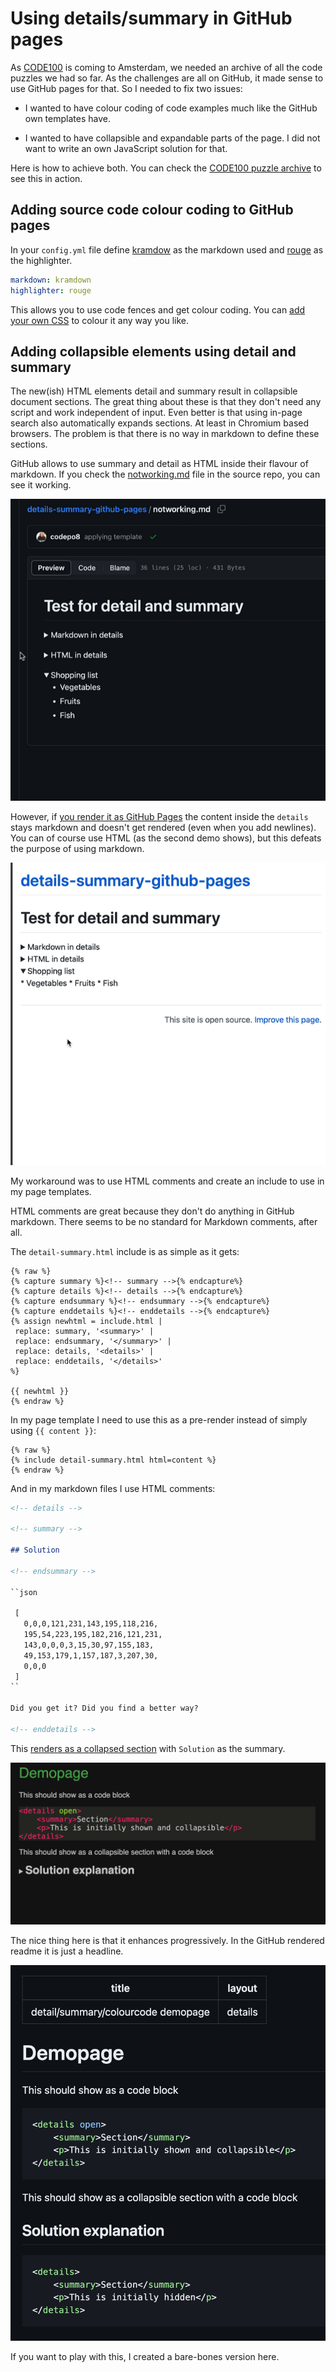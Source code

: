 # Using details/summary in GitHub pages

As [CODE100](https://code100.dev) is coming to Amsterdam, we needed an archive of all the code puzzles we had so far. As the challenges are all on GitHub, it made sense to use GitHub pages for that. So I needed to fix two issues: 

* I wanted to have colour coding of code examples much like the GitHub own templates have.

* I wanted to have collapsible and expandable parts of the page. I did not want to write an own JavaScript solution for that.

Here is how to achieve both. You can check the [CODE100 puzzle archive](https://puzzles.code100.dev/) to see this in action. 

## Adding source code colour coding to GitHub pages

In your `config.yml` file define [kramdow](https://kramdown.gettalong.org) as the markdown used and [rouge](https://kramdown.gettalong.org/syntax_highlighter/rouge.html) as the highlighter. 

```yml
markdown: kramdown
highlighter: rouge
```

This allows you to use code fences and get colour coding. You can [add your own CSS](assets/dark-theme.css) to colour it any way you like.

## Adding collapsible elements using detail and summary

The new(ish) HTML elements detail and summary result in collapsible document sections. The great thing about these is that they don't need any script and work independent of input. Even better is that using in-page search also automatically expands sections.  At least in Chromium based browsers. The problem is that there is no way in markdown to define these sections. 

GitHub allows to use summary and detail as HTML inside their flavour of markdown. If you check the [notworking.md](notworking.md) file in the source repo, you can see it working.

![Collapsing and expanding in markdown on GitHub](markdown-details.gif) 

However, if [you render it as GitHub Pages](https://codepo8.github.io/details-summary-github-pages/notworking) the content inside the `details` stays markdown and doesn't get rendered (even when you add newlines). You can of course use HTML (as the second demo shows), but this defeats the purpose of using markdown. 

![Collapsing and expanding in GitHub Pages not working](rendered-detail.gif)

My workaround was to use HTML comments and create an include to use in my page templates. 

HTML comments are great because they don't do anything in GitHub markdown. There seems to be no standard for Markdown comments, after all.

The `detail-summary.html` include is as simple as it gets:

```liquid
{% raw %}
{% capture summary %}<!-- summary -->{% endcapture%}
{% capture details %}<!-- details -->{% endcapture%}
{% capture endsummary %}<!-- endsummary -->{% endcapture%}
{% capture enddetails %}<!-- enddetails -->{% endcapture%}
{% assign newhtml = include.html |
 replace: summary, '<summary>' |
 replace: endsummary, '</summary>' |
 replace: details, '<details>' |
 replace: enddetails, '</details>'
%}

{{ newhtml }}
{% endraw %}
```

In my page template I need to use this as a pre-render instead of simply using `{{ content }}`:

```liquid
{% raw %}
{% include detail-summary.html html=content %}
{% endraw %}
```

And in my markdown files I use HTML comments:

```markdown
<!-- details -->

<!-- summary -->

## Solution

<!-- endsummary -->

``json

 [
   0,0,0,121,231,143,195,118,216,
   195,54,223,195,182,216,121,231,
   143,0,0,0,3,15,30,97,155,183,
   49,153,179,1,157,187,3,207,30,
   0,0,0
 ]
``

Did you get it? Did you find a better way?

<!-- enddetails -->
```

This [renders as a collapsed section](https://codepo8.github.io/details-summary-github-pages/demopage) with `Solution` as the summary.

![Demopage in the browser](rendered.gif)

The nice thing here is that it enhances progressively.  In the GitHub rendered readme it is just a headline.

![Github rendered markdown of the file](github-render.png)

If you want to play with this, I created a bare-bones version here. 